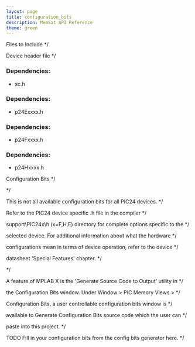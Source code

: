 ```yaml
---
layout: page
title: configuration_bits
description: MemSat API Reference
theme: green
---
```






Files to Include                                                           */




Device header file */

### Dependencies:

* xc.h
  
### Dependencies:

* p24Exxxx.h
  
### Dependencies:

* p24Fxxxx.h
  
### Dependencies:

* p24Hxxxx.h
  



Configuration Bits                                                         */


*/


This is not all available configuration bits for all PIC24 devices.        */


Refer to the PIC24 device specific .h file in the compiler                 */


support\PIC24x\h (x=F,H,E) directory for complete options specific to the  */


selected device.  For additional information about what the hardware       */


configurations mean in terms of device operation, refer to the device      */


datasheet 'Special Features' chapter.                                      */


*/


A feature of MPLAB X is the 'Generate Source Code to Output' utility in    */


the Configuration Bits window.  Under Window > PIC Memory Views >          */


Configuration Bits, a user controllable configuration bits window is       */


available to Generate Configuration Bits source code which the user can    */


paste into this project.                                                   */




TODO Fill in your configuration bits from the config bits generator here.  */
